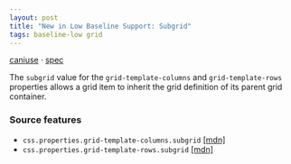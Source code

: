 ```yaml
---
layout: post
title: "New in Low Baseline Support: Subgrid"
tags: baseline-low grid
---
```


[caniuse](https://caniuse.com/?search=subgrid) · [spec](https://drafts.csswg.org/css-grid-2/#subgrids)

The `subgrid` value for the `grid-template-columns` and `grid-template-rows` properties allows a grid item to inherit the grid definition of its parent grid container.

### Source features

- ``css.properties.grid-template-columns.subgrid`` [[mdn]](https://https://developer.mozilla.org/en-US/search?q=css.properties.grid-template-columns.subgrid)
- ``css.properties.grid-template-rows.subgrid`` [[mdn]](https://https://developer.mozilla.org/en-US/search?q=css.properties.grid-template-rows.subgrid)
